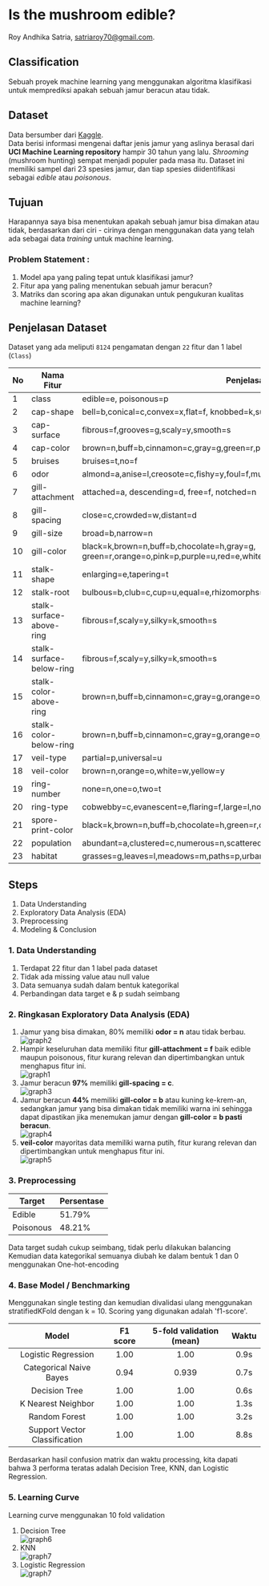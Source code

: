 # Is the mushroom edible?
Roy Andhika Satria, [satriaroy70@gmail.com](mailto:satriaroy70@gmail.com).

## Classification
Sebuah proyek machine learning yang menggunakan algoritma klasifikasi untuk memprediksi apakah sebuah jamur beracun atau tidak.

## Dataset
Data bersumber dari [Kaggle](https://www.kaggle.com/datasets/uciml/mushroom-classification).  
Data berisi informasi mengenai daftar jenis jamur yang aslinya berasal dari **UCI Machine Learning repository** hampir 30 tahun yang lalu. *Shrooming* (mushroom hunting) sempat menjadi populer pada masa itu. Dataset ini memiliki sampel dari 23 spesies jamur, dan tiap spesies diidentifikasi sebagai *edible* atau *poisonous*.

## Tujuan
Harapannya saya bisa menentukan apakah sebuah jamur bisa dimakan atau tidak, berdasarkan dari ciri - cirinya dengan menggunakan data yang telah ada sebagai data *training* untuk machine learning.

### Problem Statement :
1. Model apa yang paling tepat untuk klasifikasi jamur?
1. Fitur apa yang paling menentukan sebuah jamur beracun?
1. Matriks dan scoring apa akan digunakan untuk pengukuran kualitas machine learning?

## Penjelasan Dataset 
Dataset yang ada meliputi `8124` pengamatan dengan `22` fitur dan 1 label (`Class`)

| No | __Nama Fitur__ | __Penjelasan__ |
| - | - | - |
| 1 | class | edible=e, poisonous=p | 
| 2 | cap-shape | bell=b,conical=c,convex=x,flat=f, knobbed=k,sunken=s |
| 3 | cap-surface | fibrous=f,grooves=g,scaly=y,smooth=s |
| 4 | cap-color  | brown=n,buff=b,cinnamon=c,gray=g,green=r,pink=p,purple=u,red=e,white=w,yellow=y |
| 5 | bruises | bruises=t,no=f | 
| 6 | odor | almond=a,anise=l,creosote=c,fishy=y,foul=f,musty=m,none=n,pungent=p,spicy=s |
| 7 | gill-attachment | attached=a, descending=d, free=f, notched=n |
| 8 | gill-spacing | close=c,crowded=w,distant=d |
| 9 | gill-size | broad=b,narrow=n |
| 10 | gill-color | black=k,brown=n,buff=b,chocolate=h,gray=g, green=r,orange=o,pink=p,purple=u,red=e,white=w,yellow=y | 
| 11 | stalk-shape | enlarging=e,tapering=t | 
| 12 | stalk-root | bulbous=b,club=c,cup=u,equal=e,rhizomorphs=z,rooted=r,missing=? |
| 13 | stalk-surface-above-ring | fibrous=f,scaly=y,silky=k,smooth=s | 
| 14 | stalk-surface-below-ring | fibrous=f,scaly=y,silky=k,smooth=s |
| 15 | stalk-color-above-ring | brown=n,buff=b,cinnamon=c,gray=g,orange=o,pink=p,red=e,white=w,yellow=y |
| 16 | stalk-color-below-ring | brown=n,buff=b,cinnamon=c,gray=g,orange=o,pink=p,red=e,white=w,yellow=y |
| 17 | veil-type | partial=p,universal=u |
| 18 | veil-color | brown=n,orange=o,white=w,yellow=y |
| 19 | ring-number | none=n,one=o,two=t |
| 20 | ring-type | cobwebby=c,evanescent=e,flaring=f,large=l,none=n,pendant=p,sheathing=s,zone=z |
| 21 | spore-print-color | black=k,brown=n,buff=b,chocolate=h,green=r,orange=o,purple=u,white=w,yellow=y |
| 22 | population | abundant=a,clustered=c,numerous=n,scattered=s,several=v,solitary=y |
| 23 | habitat | grasses=g,leaves=l,meadows=m,paths=p,urban=u,waste=w,woods=d |

## Steps
1. Data Understanding
2. Exploratory Data Analysis (EDA)
3. Preprocessing 
4. Modeling & Conclusion 

### 1. Data Understanding
1. Terdapat 22 fitur dan 1 label pada dataset
2. Tidak ada missing value atau null value
3. Data semuanya sudah dalam bentuk kategorikal
4. Perbandingan data target e & p sudah seimbang

### 2. Ringkasan Exploratory Data Analysis (EDA)
1. Jamur yang bisa dimakan, 80% memiliki **odor = n** atau tidak berbau.  
![graph2](https://raw.githubusercontent.com/royandhika/classification-mushroom/main/assets/odor.png)
2. Hampir keseluruhan data memiliki fitur **gill-attachment = f** baik edible maupun poisonous, fitur kurang relevan dan dipertimbangkan untuk menghapus fitur ini.  
![graph1](https://raw.githubusercontent.com/royandhika/classification-mushroom/main/assets/gill-attachment.png)
3. Jamur beracun **97%** memiliki **gill-spacing = c**.  
![graph3](https://raw.githubusercontent.com/royandhika/classification-mushroom/main/assets/gill-spacing.png)
4. Jamur beracun **44%** memiliki **gill-color = b** atau kuning ke-krem-an, sedangkan jamur yang bisa dimakan tidak memiliki warna ini sehingga dapat dipastikan jika menemukan jamur dengan **gill-color = b pasti beracun**.  
![graph4](https://raw.githubusercontent.com/royandhika/classification-mushroom/main/assets/gill-color.png)
5. **veil-color** mayoritas data memiliki warna putih, fitur kurang relevan dan dipertimbangkan untuk menghapus fitur ini.  
![graph5](https://raw.githubusercontent.com/royandhika/classification-mushroom/main/assets/veil-color.png)

### 3. Preprocessing
| Target |	Persentase	| 
| - | - | 
| Edible	| 51.79% |	
| Poisonous	| 48.21%	| 

Data target sudah cukup seimbang, tidak perlu dilakukan balancing  
Kemudian data kategorikal semuanya diubah ke dalam bentuk 1 dan 0 menggunakan One-hot-encoding

### 4. Base Model / Benchmarking
Menggunakan single testing dan kemudian divalidasi ulang menggunakan stratifiedKFold dengan k = 10. Scoring yang digunakan adalah 'f1-score'.

| Model | F1 score | 5-fold validation (mean) | Waktu |
|:-:|:-:|:-:|:-:|
| Logistic Regression | 1.00 | 1.00 | 0.9s |
| Categorical Naive Bayes | 0.94 | 0.939 | 0.7s |
| Decision Tree | 1.00 | 1.00 | 0.6s |
| K Nearest Neighbor | 1.00 | 1.00 | 1.3s |
| Random Forest | 1.00 | 1.00 | 3.2s |
| Support Vector Classification | 1.00 | 1.00 | 8.8s |

Berdasarkan hasil confusion matrix dan waktu processing, kita dapati bahwa 3 performa teratas adalah Decision Tree, KNN, dan Logistic Regression. 

### 5. Learning Curve
Learning curve menggunakan 10 fold validation  
1. Decision Tree  
![graph6](https://raw.githubusercontent.com/royandhika/classification-mushroom/main/assets/val-tree.png)
2. KNN  
![graph7](https://raw.githubusercontent.com/royandhika/classification-mushroom/main/assets/val-knn.png)
3. Logistic Regression  
![graph7](https://raw.githubusercontent.com/royandhika/classification-mushroom/main/assets/val-log.png)
